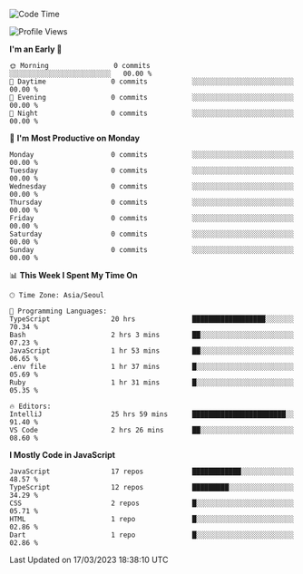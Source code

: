 <!--START_SECTION:waka-->
![Code Time](http://img.shields.io/badge/Code%20Time-4%2C561%20hrs%2038%20mins-blue)

![Profile Views](http://img.shields.io/badge/Profile%20Views-27-blue)

**I'm an Early 🐤** 

```text
🌞 Morning                0 commits           ░░░░░░░░░░░░░░░░░░░░░░░░░   00.00 % 
🌆 Daytime                0 commits           ░░░░░░░░░░░░░░░░░░░░░░░░░   00.00 % 
🌃 Evening                0 commits           ░░░░░░░░░░░░░░░░░░░░░░░░░   00.00 % 
🌙 Night                  0 commits           ░░░░░░░░░░░░░░░░░░░░░░░░░   00.00 % 
```
📅 **I'm Most Productive on Monday** 

```text
Monday                   0 commits           ░░░░░░░░░░░░░░░░░░░░░░░░░   00.00 % 
Tuesday                  0 commits           ░░░░░░░░░░░░░░░░░░░░░░░░░   00.00 % 
Wednesday                0 commits           ░░░░░░░░░░░░░░░░░░░░░░░░░   00.00 % 
Thursday                 0 commits           ░░░░░░░░░░░░░░░░░░░░░░░░░   00.00 % 
Friday                   0 commits           ░░░░░░░░░░░░░░░░░░░░░░░░░   00.00 % 
Saturday                 0 commits           ░░░░░░░░░░░░░░░░░░░░░░░░░   00.00 % 
Sunday                   0 commits           ░░░░░░░░░░░░░░░░░░░░░░░░░   00.00 % 
```


📊 **This Week I Spent My Time On** 

```text
🕑︎ Time Zone: Asia/Seoul

💬 Programming Languages: 
TypeScript               20 hrs              ██████████████████░░░░░░░   70.34 % 
Bash                     2 hrs 3 mins        ██░░░░░░░░░░░░░░░░░░░░░░░   07.23 % 
JavaScript               1 hr 53 mins        ██░░░░░░░░░░░░░░░░░░░░░░░   06.65 % 
.env file                1 hr 37 mins        █░░░░░░░░░░░░░░░░░░░░░░░░   05.69 % 
Ruby                     1 hr 31 mins        █░░░░░░░░░░░░░░░░░░░░░░░░   05.35 % 

🔥 Editors: 
IntelliJ                 25 hrs 59 mins      ███████████████████████░░   91.40 % 
VS Code                  2 hrs 26 mins       ██░░░░░░░░░░░░░░░░░░░░░░░   08.60 % 
```

**I Mostly Code in JavaScript** 

```text
JavaScript               17 repos            ████████████░░░░░░░░░░░░░   48.57 % 
TypeScript               12 repos            █████████░░░░░░░░░░░░░░░░   34.29 % 
CSS                      2 repos             █░░░░░░░░░░░░░░░░░░░░░░░░   05.71 % 
HTML                     1 repo              █░░░░░░░░░░░░░░░░░░░░░░░░   02.86 % 
Dart                     1 repo              █░░░░░░░░░░░░░░░░░░░░░░░░   02.86 % 
```




 Last Updated on 17/03/2023 18:38:10 UTC
<!--END_SECTION:waka-->
